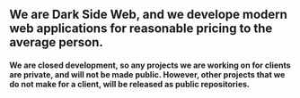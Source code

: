 ## We are Dark Side Web, and we develope modern web applications for reasonable pricing to the average person.
#### We are closed development, so any projects we are working on for clients are private, and will not be made public. However, other projects that we do not make for a client, will be released as public repositories.
